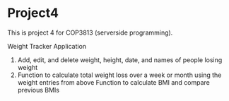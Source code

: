 # Project4

This is project 4 for COP3813 (serverside programming).

Weight Tracker Application
1) Add, edit, and delete weight, height, date, and names of people losing weight
2) Function to calculate total weight loss over a week or month using the weight entries from above
   Function to calculate BMI and compare previous BMIs